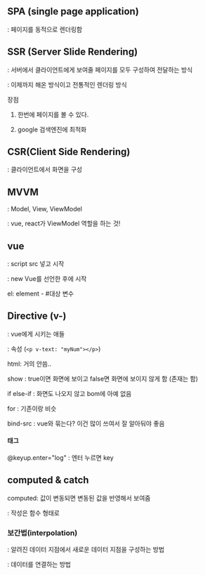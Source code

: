 ## SPA (single page application)

: 페이지를 동적으로 렌더링함



## SSR (Server Slide Rendering)

: 서버에서 클라이언트에게 보여줄 페이지를 모두 구성하여 전달하는 방식

: 이제까지 해온 방식이고 전통적인 렌더링 방식

장점

1. 한번에 페이지를 볼 수 있다. 

2. google 검색엔진에 최적화



## CSR(Client Side Rendering)

: 클라이언트에서 화면을 구성



## MVVM

: Model, View, ViewModel

: vue, react가 ViewModel 역할을 하는 것!



## vue

: script src 넣고 시작

: new Vue를 선언한 후에 시작 



el: element - #대상 변수



## Directive (v-)

: vue에게 시키는 애들

: 속성 (`<p v-text: "myNum"></p>`)

html: 거의 안씀..

show : true이면 화면에 보이고 false면 화면에 보이지 않게 함 (존재는 함)

if else-if : 화면도 나오지 않고 bom에 아예 없음

for : 기존이랑 비슷

bind-src : vue와 묶는다? 이건 많이 쓰여서 잘 알아둬야 좋음



#### 태그

@keyup.enter="log" : 엔터 누르면 key



## computed & catch

computed: 값이 변동되면 변동된 값을 반영해서 보여줌

: 작성은 함수 형태로



### 보간법(interpolation)

: 알려진 데이터 지점에서 새로운 데이터 지점을 구성하는 방법

: 데이터를 연결하는 방법

